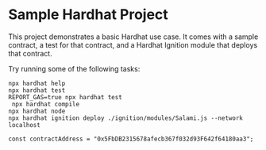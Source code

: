 # Sample Hardhat Project

This project demonstrates a basic Hardhat use case. It comes with a sample contract, a test for that contract, and a Hardhat Ignition module that deploys that contract.

Try running some of the following tasks:

```shell
npx hardhat help
npx hardhat test
REPORT_GAS=true npx hardhat test
 npx hardhat compile
npx hardhat node
npx hardhat ignition deploy ./ignition/modules/Salami.js --network localhost

const contractAddress = "0x5FbDB2315678afecb367f032d93F642f64180aa3";

```
